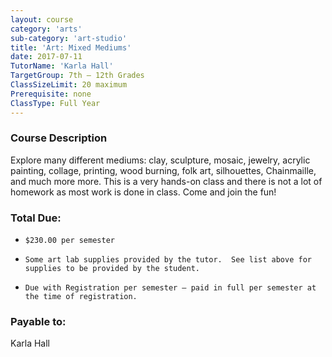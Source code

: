 ```yaml
---
layout: course
category: 'arts'
sub-category: 'art-studio'
title: 'Art: Mixed Mediums'
date: 2017-07-11
TutorName: 'Karla Hall'
TargetGroup: 7th – 12th Grades
ClassSizeLimit: 20 maximum
Prerequisite: none
ClassType: Full Year
---
```


### Course Description
Explore many different mediums: clay, sculpture, mosaic, jewelry, acrylic painting, collage, printing, wood burning, folk art, silhouettes, Chainmaille, and much more more. This is a very hands-on class and there is not a lot of homework as most work is done in class. Come and join the fun!

### Total Due:
*     $230.00 per semester
*     Some art lab supplies provided by the tutor.  See list above for supplies to be provided by the student.
*     Due with Registration per semester – paid in full per semester at the time of registration.

### Payable to:
Karla Hall